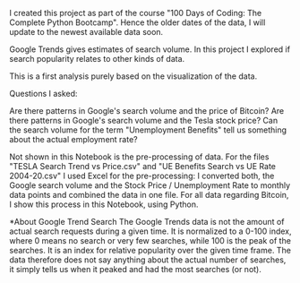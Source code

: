 
I created this project as part of the course "100 Days of Coding: The Complete Python Bootcamp". Hence the older dates of the data, I will update to the newest available data soon.

Google Trends gives estimates of search volume. In this project I explored if search popularity relates to other kinds of data.

This is a first analysis purely based on the visualization of the data.

Questions I asked:

Are there patterns in Google's search volume and the price of Bitcoin?
Are there patterns in Google's search volume and the Tesla stock price?
Can the search volume for the term "Unemployment Benefits" tell us something about the actual employment rate?

Not shown in this Notebook is the pre-processing of data. For the files "TESLA Search Trend vs Price.csv" and "UE Benefits Search vs UE Rate 2004-20.csv" I used Excel for the pre-processing: I converted both, the Google search volume and the Stock Price / Unemployment Rate to monthly data points and combined the data in one file. For all data regarding Bitcoin, I show this process in this Notebook, using Python.


*About Google Trend Search The Google Trends data is not the amount of actual search requests during a given time. It is normalized to a 0-100 index, where 0 means no search or very few searches, while 100 is the peak of the searches. It is an index for relative popularity over the given time frame. The data therefore does not say anything about the actual number of searches, it simply tells us when it peaked and had the most searches (or not).
